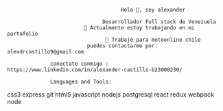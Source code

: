                                          Hola 👋, soy alexander

                                   Desarrollador Full stack de Venezuela
                             🔭 Actualmente estoy trabajando en mi portafolio
                                    🤝 Trabajé para motoonline chile
                              puedes contactarme por: alexdrcastillo9@gmail.com

                  conectate conmigo : https://www.linkedin.com/in/alexander-castillo-b23000230/
                  
                  Languages and Tools:
  css3 express git html5 javascript nodejs postgresql react redux webpack node

<!--
**Alexdrcastillo/Alexdrcastillo** is a ✨ _special_ ✨ repository because its `README.md` (this file) appears on your GitHub profile.

Here are some ideas to get you started:

- 🔭 I’m currently working on ...
- 🌱 I’m currently learning ...
- 👯 I’m looking to collaborate on ...
- 🤔 I’m looking for help with ...
- 💬 Ask me about ...
- 📫 How to reach me: ...
- 😄 Pronouns: ...
- ⚡ Fun fact: ...
-->
